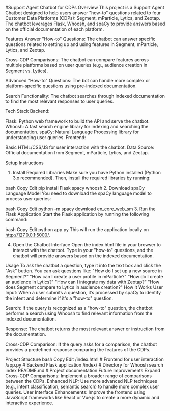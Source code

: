 #Support Agent Chatbot for CDPs
Overview
This project is a Support Agent Chatbot designed to help users answer "how-to" questions related to four Customer Data Platforms (CDPs): Segment, mParticle, Lytics, and Zeotap. The chatbot leverages Flask, Whoosh, and spaCy to provide answers based on the official documentation of each platform.

Features
Answer "How-to" Questions: The chatbot can answer specific questions related to setting up and using features in Segment, mParticle, Lytics, and Zeotap.

Cross-CDP Comparisons: The chatbot can compare features across multiple platforms based on user queries (e.g., audience creation in Segment vs. Lytics).

Advanced "How-to" Questions: The bot can handle more complex or platform-specific questions using pre-indexed documentation.

Search Functionality: The chatbot searches through indexed documentation to find the most relevant responses to user queries.

Tech Stack
Backend:

Flask: Python web framework to build the API and serve the chatbot.
Whoosh: A fast search engine library for indexing and searching the documentation.
spaCy: Natural Language Processing library for understanding user queries.
Frontend:

Basic HTML/CSS/JS for user interaction with the chatbot.
Data Source: Official documentation from Segment, mParticle, Lytics, and Zeotap.

Setup Instructions
1. Install Required Libraries
Make sure you have Python installed (Python 3.x recommended). Then, install the required libraries by running:

bash
Copy
Edit
pip install Flask spacy whoosh
2. Download spaCy Language Model
You need to download the spaCy language model to process user queries:

bash
Copy
Edit
python -m spacy download en_core_web_sm
3. Run the Flask Application
Start the Flask application by running the following command:

bash
Copy
Edit
python app.py
This will run the application locally on http://127.0.0.1:5000/.

4. Open the Chatbot Interface
Open the index.html file in your browser to interact with the chatbot. Type in your "how-to" questions, and the chatbot will provide answers based on the indexed documentation.

Usage
To ask the chatbot a question, type it into the text box and click the "Ask" button.
You can ask questions like:
"How do I set up a new source in Segment?"
"How can I create a user profile in mParticle?"
"How do I create an audience in Lytics?"
"How can I integrate my data with Zeotap?"
"How does Segment compare to Lytics in audience creation?"
How it Works
User Input: When a user submits a question, it’s processed by spaCy to identify the intent and determine if it's a "how-to" question.

Search: If the query is recognized as a "how-to" question, the chatbot performs a search using Whoosh to find relevant information from the indexed documentation.

Response: The chatbot returns the most relevant answer or instruction from the documentation.

Cross-CDP Comparison: If the query asks for a comparison, the chatbot provides a predefined response comparing the features of the CDPs.

Project Structure
bash
Copy
Edit
/index.html           # Frontend for user interaction
/app.py               # Backend Flask application
/index/               # Directory for Whoosh search index
README.md            # Project documentation
Future Improvements
Expand Cross-CDP Comparisons: Implement a broader range of comparisons between the CDPs.
Enhanced NLP: Use more advanced NLP techniques (e.g., intent classification, semantic search) to handle more complex user queries.
User Interface Enhancements: Improve the frontend using JavaScript frameworks like React or Vue.js to create a more dynamic and interactive experience.